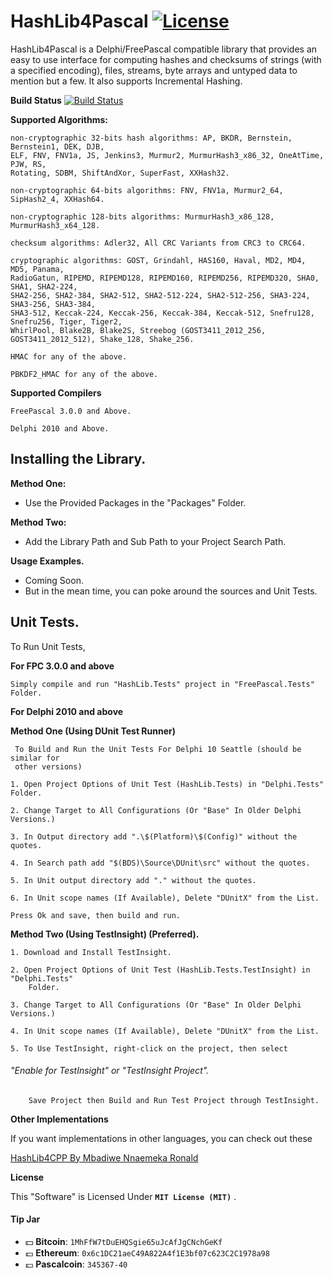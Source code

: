 # HashLib4Pascal [![License](http://img.shields.io/badge/license-MIT-green.svg)](https://github.com/Xor-el/HashLib4Pascal/blob/master/LICENSE)
HashLib4Pascal is a Delphi/FreePascal compatible library that provides an easy to use interface for computing hashes and checksums of strings (with a specified encoding), files, streams, byte arrays and untyped data to mention but a few.
It also supports Incremental Hashing.

**Build Status**
[![Build Status](https://travis-ci.org/Xor-el/HashLib4Pascal.svg?branch=master)](https://travis-ci.org/Xor-el/HashLib4Pascal)

**Supported Algorithms:**

    non-cryptographic 32-bits hash algorithms: AP, BKDR, Bernstein, Bernstein1, DEK, DJB, 
    ELF, FNV, FNV1a, JS, Jenkins3, Murmur2, MurmurHash3_x86_32, OneAtTime, PJW, RS, 
    Rotating, SDBM, ShiftAndXor, SuperFast, XXHash32.

    non-cryptographic 64-bits algorithms: FNV, FNV1a, Murmur2_64, SipHash2_4, XXHash64.

    non-cryptographic 128-bits algorithms: MurmurHash3_x86_128, MurmurHash3_x64_128. 

    checksum algorithms: Adler32, All CRC Variants from CRC3 to CRC64. 

    cryptographic algorithms: GOST, Grindahl, HAS160, Haval, MD2, MD4, MD5, Panama, 
    RadioGatun, RIPEMD, RIPEMD128, RIPEMD160, RIPEMD256, RIPEMD320, SHA0, SHA1, SHA2-224,
    SHA2-256, SHA2-384, SHA2-512, SHA2-512-224, SHA2-512-256, SHA3-224, SHA3-256, SHA3-384, 
    SHA3-512, Keccak-224, Keccak-256, Keccak-384, Keccak-512, Snefru128, Snefru256, Tiger, Tiger2, 
    WhirlPool, Blake2B, Blake2S, Streebog (GOST3411_2012_256, GOST3411_2012_512), Shake_128, Shake_256.

    HMAC for any of the above.
    
    PBKDF2_HMAC for any of the above.

**Supported Compilers**
 
    FreePascal 3.0.0 and Above.
    
    Delphi 2010 and Above.

## Installing the Library. ##

**Method One:**

 - Use the Provided Packages in the "Packages" Folder.

**Method Two:**

- Add the Library Path and Sub Path to your Project Search Path.

**Usage Examples.**

- Coming Soon.
- But in the mean time, you can poke around the sources and Unit Tests.

 ## Unit Tests. ##

To Run Unit Tests,

**For FPC 3.0.0 and above**


    Simply compile and run "HashLib.Tests" project in "FreePascal.Tests" Folder.

**For Delphi 2010 and above**

   **Method One (Using DUnit Test Runner)**

     To Build and Run the Unit Tests For Delphi 10 Seattle (should be similar for 
     other versions)
    
    1. Open Project Options of Unit Test (HashLib.Tests) in "Delphi.Tests" Folder.
    
    2. Change Target to All Configurations (Or "Base" In Older Delphi Versions.)
    
    3. In Output directory add ".\$(Platform)\$(Config)" without the quotes.
    
    4. In Search path add "$(BDS)\Source\DUnit\src" without the quotes.
    
    5. In Unit output directory add "." without the quotes.
    
    6. In Unit scope names (If Available), Delete "DUnitX" from the List.
    
    Press Ok and save, then build and run.
    
 **Method Two (Using TestInsight) (Preferred).**

    1. Download and Install TestInsight.
    
    2. Open Project Options of Unit Test (HashLib.Tests.TestInsight) in "Delphi.Tests" 
        Folder. 

    3. Change Target to All Configurations (Or "Base" In Older Delphi Versions.)

    4. In Unit scope names (If Available), Delete "DUnitX" from the List.

    5. To Use TestInsight, right-click on the project, then select 
    
  ###### "Enable for TestInsight" or "TestInsight Project". ######
        Save Project then Build and Run Test Project through TestInsight. 
        
  **Other Implementations**

If you want implementations in other languages, you can check out these

[HashLib4CPP By Mbadiwe Nnaemeka Ronald](https://github.com/ron4fun/HashLib4CPP)

**License**

This "Software" is Licensed Under  **`MIT License (MIT)`** .

#### Tip Jar
* :dollar: **Bitcoin**: `1MhFfW7tDuEHQSgie65uJcAfJgCNchGeKf`
* :euro: **Ethereum**: `0x6c1DC21aeC49A822A4f1E3bf07c623C2C1978a98`
* :pound: **Pascalcoin**: `345367-40`
